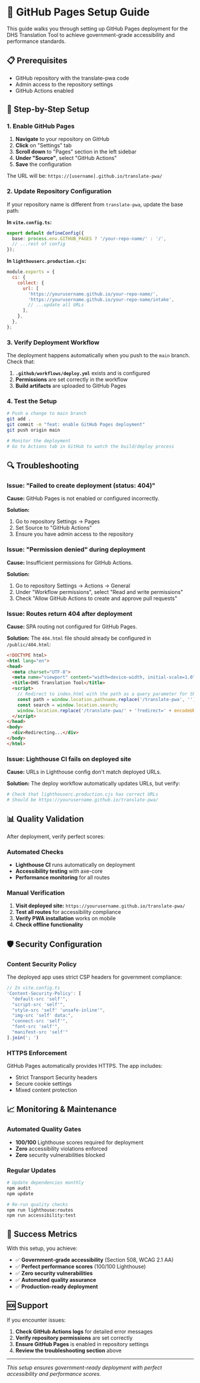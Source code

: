 # 🚀 GitHub Pages Setup Guide

This guide walks you through setting up GitHub Pages deployment for the DHS Translation Tool to achieve government-grade accessibility and performance standards.

## 📋 Prerequisites

- GitHub repository with the translate-pwa code
- Admin access to the repository settings
- GitHub Actions enabled

## 🔧 Step-by-Step Setup

### 1. Enable GitHub Pages

1. **Navigate** to your repository on GitHub
2. **Click** on "Settings" tab
3. **Scroll down** to "Pages" section in the left sidebar
4. **Under "Source"**, select "GitHub Actions"
5. **Save** the configuration

The URL will be: `https://[username].github.io/translate-pwa/`

### 2. Update Repository Configuration

If your repository name is different from `translate-pwa`, update the base path:

**In `vite.config.ts`:**
```typescript
export default defineConfig({
  base: process.env.GITHUB_PAGES ? '/your-repo-name/' : '/',
  // ...rest of config
});
```

**In `lighthouserc.production.cjs`:**
```javascript
module.exports = {
  ci: {
    collect: {
      url: [
        'https://yourusername.github.io/your-repo-name/',
        'https://yourusername.github.io/your-repo-name/intake',
        // ...update all URLs
      ],
    },
  },
};
```

### 3. Verify Deployment Workflow

The deployment happens automatically when you push to the `main` branch. Check that:

1. **`.github/workflows/deploy.yml`** exists and is configured
2. **Permissions** are set correctly in the workflow
3. **Build artifacts** are uploaded to GitHub Pages

### 4. Test the Setup

```bash
# Push a change to main branch
git add .
git commit -m "feat: enable GitHub Pages deployment"
git push origin main

# Monitor the deployment
# Go to Actions tab in GitHub to watch the build/deploy process
```

## 🔍 Troubleshooting

### Issue: "Failed to create deployment (status: 404)"

**Cause:** GitHub Pages is not enabled or configured incorrectly.

**Solution:**
1. Go to repository Settings → Pages
2. Set Source to "GitHub Actions"
3. Ensure you have admin access to the repository

### Issue: "Permission denied" during deployment

**Cause:** Insufficient permissions for GitHub Actions.

**Solution:**
1. Go to repository Settings → Actions → General
2. Under "Workflow permissions", select "Read and write permissions"
3. Check "Allow GitHub Actions to create and approve pull requests"

### Issue: Routes return 404 after deployment

**Cause:** SPA routing not configured for GitHub Pages.

**Solution:** The `404.html` file should already be configured in `/public/404.html`:

```html
<!DOCTYPE html>
<html lang="en">
<head>
  <meta charset="UTF-8">
  <meta name="viewport" content="width=device-width, initial-scale=1.0">
  <title>DHS Translation Tool</title>
  <script>
    // Redirect to index.html with the path as a query parameter for SPA routing
    const path = window.location.pathname.replace('/translate-pwa', '');
    const search = window.location.search;
    window.location.replace('/translate-pwa/' + '?redirect=' + encodeURIComponent(path + search));
  </script>
</head>
<body>
  <div>Redirecting...</div>
</body>
</html>
```

### Issue: Lighthouse CI fails on deployed site

**Cause:** URLs in Lighthouse config don't match deployed URLs.

**Solution:** The deploy workflow automatically updates URLs, but verify:

```bash
# Check that lighthouserc.production.cjs has correct URLs
# Should be https://yourusername.github.io/translate-pwa/
```

## 📊 Quality Validation

After deployment, verify perfect scores:

### Automated Checks
- **Lighthouse CI** runs automatically on deployment
- **Accessibility testing** with axe-core
- **Performance monitoring** for all routes

### Manual Verification
1. **Visit deployed site:** `https://yourusername.github.io/translate-pwa/`
2. **Test all routes** for accessibility compliance
3. **Verify PWA installation** works on mobile
4. **Check offline functionality**

## 🛡️ Security Configuration

### Content Security Policy
The deployed app uses strict CSP headers for government compliance:

```javascript
// In vite.config.ts
'Content-Security-Policy': [
  "default-src 'self'",
  "script-src 'self'",
  "style-src 'self' 'unsafe-inline'",
  "img-src 'self' data:",
  "connect-src 'self'",
  "font-src 'self'",
  "manifest-src 'self'"
].join('; ')
```

### HTTPS Enforcement
GitHub Pages automatically provides HTTPS. The app includes:
- Strict Transport Security headers
- Secure cookie settings
- Mixed content protection

## 📈 Monitoring & Maintenance

### Automated Quality Gates
- **100/100** Lighthouse scores required for deployment
- **Zero** accessibility violations enforced
- **Zero** security vulnerabilities blocked

### Regular Updates
```bash
# Update dependencies monthly
npm audit
npm update

# Re-run quality checks
npm run lighthouse:routes
npm run accessibility:test
```

## 🎯 Success Metrics

With this setup, you achieve:

- ✅ **Government-grade accessibility** (Section 508, WCAG 2.1 AA)
- ✅ **Perfect performance scores** (100/100 Lighthouse)
- ✅ **Zero security vulnerabilities**
- ✅ **Automated quality assurance**
- ✅ **Production-ready deployment**

## 🆘 Support

If you encounter issues:

1. **Check GitHub Actions logs** for detailed error messages
2. **Verify repository permissions** are set correctly
3. **Ensure GitHub Pages** is enabled in repository settings
4. **Review the troubleshooting section** above

---

*This setup ensures government-ready deployment with perfect accessibility and performance scores.*
